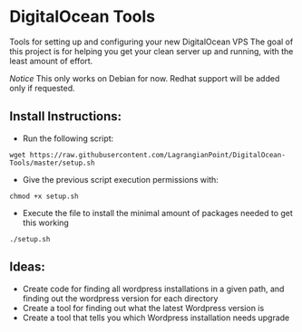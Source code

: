 # DigitalOcean Tools
Tools for setting up and configuring your new DigitalOcean VPS
The goal of this project is for helping you get your clean server up and running, with the least amount of effort. 

*Notice* This only works on Debian for now. Redhat support will be added only if requested.

## Install Instructions: 
- Run the following script:
```
wget https://raw.githubusercontent.com/LagrangianPoint/DigitalOcean-Tools/master/setup.sh 
```
- Give the previous script execution permissions with:
```
chmod +x setup.sh 
```
- Execute the file to install the minimal amount of packages needed to get this working
```
./setup.sh 
```


## Ideas:
- Create code for finding all wordpress installations in a given path, and finding out the wordpress version for each directory
- Create a tool for finding out what the latest Wordpress version is
- Create a tool that tells you which Wordpress installation needs upgrade 


